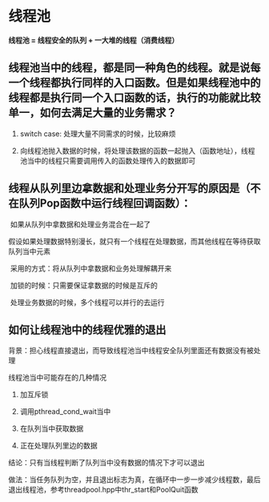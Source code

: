 # 线程池

**线程池 = 线程安全的队列 + 一大堆的线程（消费线程）**



## 线程池当中的线程，都是同一种角色的线程。就是说每一个线程都执行同样的入口函数。但是如果线程池中的线程都是执行同一个入口函数的话，执行的功能就比较单一，如何去满足大量的业务需求？

1. switch case: 处理大量不同需求的时候，比较麻烦

2. 向线程池抛入数据的时候，将处理该数据的函数一起抛入（函数地址），线程池当中的线程只需要调用传入的函数处理传入的数据即可

   

## 线程从队列里边拿数据和处理业务分开写的原因是（不在队列Pop函数中运行线程回调函数）：

​	如果从队列中拿数据和处理业务混合在一起了

​	假设如果处理数据特别漫长，就只有一个线程在处理数据，而其他线程在等待获取队列当中元素

​	采用的方式：将从队列中拿数据和业务处理解耦开来

​	加锁的时候：只需要保证拿数据的时候是互斥的

​	处理业务数据的时候，多个线程可以并行的去运行



## 如何让线程池中的线程优雅的退出

背景：担心线程直接退出，而导致线程池当中线程安全队列里面还有数据没有被处理

线程池当中可能存在的几种情况

1. 加互斥锁

2. 调用pthread_cond_wait当中

3. 在队列当中获取数据

4. 正在处理队列里边的数据

结论：只有当线程判断了队列当中没有数据的情况下才可以退出

做法：当任务队列为空，并且退出标志为真，在循环中一步一步减少线程数，最后退出线程池，参考threadpool.hpp中thr_start和PoolQuit函数
